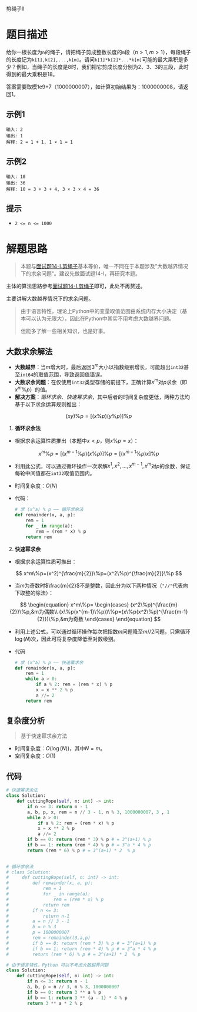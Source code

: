剪绳子II

# 题目描述

给你一根长度为`n`的绳子，请把绳子剪成整数长度的`m`段（$n>1,m>1$），每段绳子的长度记为`k[1],k[2],...,k[m]`。请问`k[1]*k[2]*...*k[m]`可能的最大乘积是多少？例如，当绳子的长度是8时，我们把它剪成长度分别为2、3、3的三段，此时得到的最大乘积是18。

答案需要取模1e9+7（1000000007），如计算初始结果为：1000000008，请返回1。

## 示例1

```
输入: 2
输出: 1
解释: 2 = 1 + 1, 1 × 1 = 1
```

## 示例2

```
输入: 10
输出: 36
解释: 10 = 3 + 3 + 4, 3 × 3 × 4 = 36
```

## 提示

- `2 <= n <= 1000`

# 解题思路

> 本题与[面试题14-I.剪绳子](https://github.com/TrippleKing/LeetCode_Python3/blob/master/剑指offer系列/面试题14-I.剪绳子.md)基本等价，唯一不同在于本题涉及"大数越界情况下的求余问题"。建议先做面试题14-I，再研究本题。

主体的算法思路参考[面试题14-I.剪绳子](https://github.com/TrippleKing/LeetCode_Python3/blob/master/剑指offer系列/面试题14-I.剪绳子.md)即可，此处不再赘述。

主要讲解大数越界情况下的求余问题。

> 由于语言特性，理论上Python中的变量取值范围由系统内存大小决定（基本可以认为无限大），因此在Python中其实不用考虑大数越界问题。
>
> 但能多了解一些相关知识，也是好事。

## 大数求余解法

- **大数越界**：当$m$增大时，最后返回$3^m$大小以指数级别增长，可能超出`int32`甚至`int64`的取值范围，导致返回值错误。
- **大数求余问题**：在仅使用`int32`类型存储的前提下，正确计算$x^m$对$p$求余（即$x^m\%p$）的值。
- **解决方案**：*循环求余*、*快速幂求余*，其中后者的时间复杂度更低，两种方法均基于以下求余运算规则推出：

$$
(xy)\%p=[(x\%p)(y\%p)]\%p
$$

1. **循环求余法**

- 根据求余运算性质推出（本题中$x<p$，则$x\%p=x$）：

$$
x^m\%p=[(x^{m-1}\%p)(x\%p)]\%p=[(x^{m-1}\%p)x]\%p
$$

- 利用此公式，可以通过循环操作一次求解$x^1,x^2,...,x^{m-1},x^m$对$p$的余数，保证每轮中间值都在`int32`取值范围内。
- 时间复杂度：$O(N)$

- 代码：

  ```python
  # 求 (x^a) % p —— 循环求余法
  def remainder(x, a, p):
      rem = 1
      for _ in range(a):
          rem = (rem * x) % p
      return rem
  ```

2. **快速幂求余**

- 根据求余运算性质可推出：

$$
x^m\%p=(x^2)^{\frac{m}{2}}\%p=(x^2\%p)^{\frac{m}{2}}\%p
$$

- 当$m$为奇数时$\frac{m}{2}$不是整数，因此分为以下两种情况（`"//"`代表向下取整的除法）：

$$
\begin{equation}
x^m\%p=
\begin{cases}
(x^2\%p)^{\frac{m}{2}}\%p,&m为偶数\\
(x\%p(x^{m-1}\%p))\%p=(x\%p(x^2\%p)^{\frac{m-1}{2}})\%p,&m为奇数
\end{cases}
\end{equation}
$$

- 利用上述公式，可以通过循环操作每次把指数$m$问题降至$m//2$问题，只需循环$\log(N)$次，因此可将复杂度降低至对数级别。

- 代码

  ```python
  # 求 (x^a) % p —— 快速幂求余
  def remainder(x, a, p):
      rem = 1
      while a > 0:
          if a % 2: rem = (rem * x) % p
          x = x ** 2 % p
          a //= 2
      return rem
  ```

## 复杂度分析

> 基于快速幂求余方法

- 时间复杂度：$O(\log(N))$，其中$N=m$。
- 空间复杂度：$O(1)$

## 代码

```python
# 快速幂求余法
class Solution:
    def cuttingRope(self, n: int) -> int:
        if n <= 3: return n - 1
        a, b, p, x, rem = n // 3 - 1, n % 3, 1000000007, 3 , 1
        while a > 0:
            if a % 2: rem = (rem * x) % p
            x = x ** 2 % p
            a //= 2
        if b == 0: return (rem * 3) % p # = 3^(a+1) % p
        if b == 1: return (rem * 4) % p # = 3^a * 4 % p
        return (rem * 6) % p # = 3^(a+1) * 2  % p

    
# 循环求余法
# class Solution:
#     def cuttingRope(self, n: int) -> int:
#         def remainder(x, a, p):
#             rem = 1
#             for _ in range(a):
#                 rem = (rem * x) % p
#             return rem
#         if n <= 3:
#             return n-1
#         a = n // 3 - 1
#         b = n % 3
#         p = 1000000007
#         rem = remainder(3,a,p)
#         if b == 0: return (rem * 3) % p # = 3^(a+1) % p
#         if b == 1: return (rem * 4) % p # = 3^a * 4 % p
#         return (rem * 6) % p # = 3^(a+1) * 2  % p

# 由于语言特性，Python 可以不考虑大数越界问题
class Solution:
    def cuttingRope(self, n: int) -> int:
        if n <= 3: return n - 1
        a, b, p = n // 3, n % 3, 1000000007
        if b == 0: return 3 ** a % p
        if b == 1: return 3 ** (a - 1) * 4 % p
        return 3 ** a * 2 % p
```

